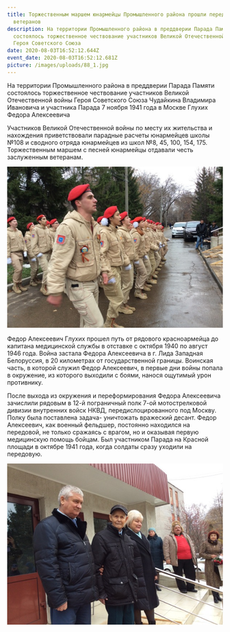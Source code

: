 ```yaml
---
title: Торжественным маршем юнармейцы Промышленного района прошли перед окнами
  ветеранов
description: На территории Промышленного района в преддверии Парада Памяти
  состоялось торжественное чествование участников Великой Отечественной войны
  Героя Советского Союза
date: 2020-08-03T16:52:12.644Z
event_date: 2020-08-03T16:52:12.681Z
picture: /images/uploads/88_1.jpg
---
```

На территории Промышленного района в преддверии Парада Памяти состоялось торжественное чествование участников Великой Отечественной войны Героя Советского Союза Чудайкина Владимира Ивановича и участника Парада 7 ноября 1941 года в Москве Глухих Федора Алексеевича

Участников Великой Отечественной войны по месту их жительства и нахождения приветствовали парадные расчеты юнармейцев школы №108 и сводного отряда юнармейцев из школ №8, 45, 100, 154, 175. Торжественным маршем с песней юнармейцы отдавали честь заслуженным ветеранам.

![](/images/uploads/88_2.jpg)

Федор Алексеевич Глухих прошел путь от рядового красноармейца до капитана медицинской службы в отставке с октября 1940 по август 1946 года. Война застала Федора Алексеевича в г. Лида Западная Белоруссия, в 20 километрах от государственной границы. Воинская часть, в которой служил Федор Алексеевич, в первые дни войны попала в окружение, из которого выходили с боями, нанося ощутимый урон противнику.

После выхода из окружения и переформирования Федора Алексеевича зачислили рядовым в 12-й пограничный полк 7-ой мотострелковой дивизии внутренних войск НКВД, передислоцированного под Москву. Полку была поставлена задача- уничтожать вражеский десант. Федор Алексеевич, как военный фельдшер, постоянно находился на передовой, не только сражаясь с врагом, но и оказывая первую медицинскую помощь бойцам. Был участником Парада на Красной площади в октябре 1941 года, когда солдаты сразу уходили на передовую.

![](/images/uploads/88_3.jpg)
